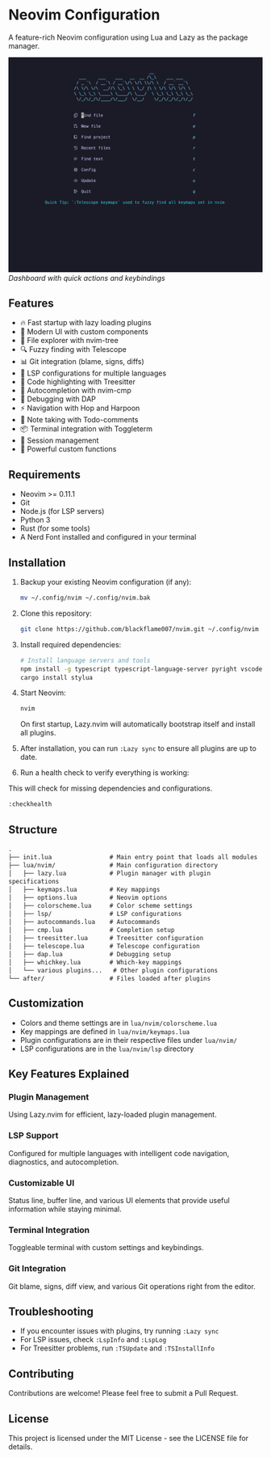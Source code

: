 # Neovim Configuration

A feature-rich Neovim configuration using Lua and Lazy as the package manager.

![Neovim Dashboard](./screenshots/neovim.png)
_Dashboard with quick actions and keybindings_

## Features

- 🔥 Fast startup with lazy loading plugins
- 🧩 Modern UI with custom components
- 🌳 File explorer with nvim-tree
- 🔍 Fuzzy finding with Telescope
- 📊 Git integration (blame, signs, diffs)
- 🧠 LSP configurations for multiple languages
- 🎨 Code highlighting with Treesitter
- 🤖 Autocompletion with nvim-cmp
- 🐞 Debugging with DAP
- ⚡ Navigation with Hop and Harpoon
- 📝 Note taking with Todo-comments
- 📦 Terminal integration with Toggleterm
- 🔄 Session management
- 🔧 Powerful custom functions

## Requirements

- Neovim >= 0.11.1
- Git
- Node.js (for LSP servers)
- Python 3
- Rust (for some tools)
- A Nerd Font installed and configured in your terminal

## Installation

1. Backup your existing Neovim configuration (if any):

   ```bash
   mv ~/.config/nvim ~/.config/nvim.bak
   ```

2. Clone this repository:

   ```bash
   git clone https://github.com/blackflame007/nvim.git ~/.config/nvim
   ```

3. Install required dependencies:

   ```bash
   # Install language servers and tools
   npm install -g typescript typescript-language-server pyright vscode-langservers-extracted
   cargo install stylua
   ```

4. Start Neovim:

   ```bash
   nvim
   ```

   On first startup, Lazy.nvim will automatically bootstrap itself and install all plugins.

5. After installation, you can run `:Lazy sync` to ensure all plugins are up to date.

6. Run a health check to verify everything is working:

This will check for missing dependencies and configurations.

   ```bash
   :checkhealth
   ```

## Structure

```
.
├── init.lua                # Main entry point that loads all modules
├── lua/nvim/               # Main configuration directory
│   ├── lazy.lua            # Plugin manager with plugin specifications
│   ├── keymaps.lua         # Key mappings
│   ├── options.lua         # Neovim options
│   ├── colorscheme.lua     # Color scheme settings
│   ├── lsp/                # LSP configurations
│   ├── autocommands.lua    # Autocommands
│   ├── cmp.lua             # Completion setup
│   ├── treesitter.lua      # Treesitter configuration
│   ├── telescope.lua       # Telescope configuration
│   ├── dap.lua             # Debugging setup
│   ├── whichkey.lua        # Which-key mappings
│   └── various plugins...   # Other plugin configurations
└── after/                  # Files loaded after plugins
```

## Customization

- Colors and theme settings are in `lua/nvim/colorscheme.lua`
- Key mappings are defined in `lua/nvim/keymaps.lua`
- Plugin configurations are in their respective files under `lua/nvim/`
- LSP configurations are in the `lua/nvim/lsp` directory

## Key Features Explained

### Plugin Management

Using Lazy.nvim for efficient, lazy-loaded plugin management.

### LSP Support

Configured for multiple languages with intelligent code navigation, diagnostics, and autocompletion.

### Customizable UI

Status line, buffer line, and various UI elements that provide useful information while staying minimal.

### Terminal Integration

Toggleable terminal with custom settings and keybindings.

### Git Integration

Git blame, signs, diff view, and various Git operations right from the editor.

## Troubleshooting

- If you encounter issues with plugins, try running `:Lazy sync`
- For LSP issues, check `:LspInfo` and `:LspLog`
- For Treesitter problems, run `:TSUpdate` and `:TSInstallInfo`

## Contributing

Contributions are welcome! Please feel free to submit a Pull Request.

## License

This project is licensed under the MIT License - see the LICENSE file for details.
